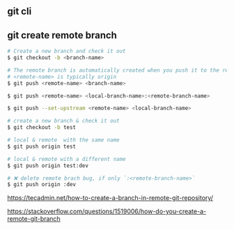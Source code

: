 ## git cli 


## git create remote branch

```sh
# Create a new branch and check it out
$ git checkout -b <branch-name>

# The remote branch is automatically created when you push it to the remote server. 
# <remote-name> is typically origin
$ git push <remote-name> <branch-name> 

$ git push <remote-name> <local-branch-name>:<remote-branch-name>

$ git push --set-upstream <remote-name> <local-branch-name> 

```

```sh
# create a new branch & check it out
$ git checkout -b test

# local & remote  with the same name
$ git push origin test

# local & remote with a different name
$ git push origin test:dev

# ❌ delete remote brach bug, if only `:<remote-branch-name>` 
$ git push origin :dev


```

https://tecadmin.net/how-to-create-a-branch-in-remote-git-repository/

https://stackoverflow.com/questions/1519006/how-do-you-create-a-remote-git-branch


